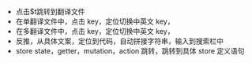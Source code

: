 <!-- 待完成 -->



<!-- 已完成 -->
- 点击$t跳转到翻译文件
- 在单翻译文件中，点击 key，定位切换中英文 key，
- 在多翻译文件中，点击 key，定位切换中英文 key，
- 反推，从具体文案，定位到代码，自动拼接字符串，输入到搜索栏中
- store state，getter，mutation，action 跳转，跳转到具体 store 定义语句
